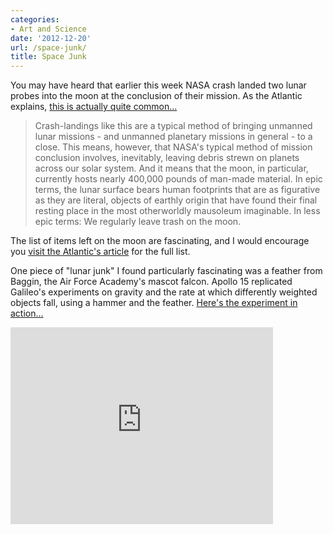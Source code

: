 ```yaml
---
categories:
- Art and Science
date: '2012-12-20'
url: /space-junk/
title: Space Junk
---
```


You may have heard that earlier this week NASA crash landed two lunar probes into the moon at the conclusion of their mission. As the Atlantic explains, <a href="http://www.theatlantic.com/technology/archive/2012/12/the-trash-weve-left-on-the-moon/266465/">this is actually quite common...</a>

<blockquote>Crash-landings like this are a typical method of bringing unmanned lunar missions - and unmanned planetary missions in general - to a close. This means, however, that NASA's typical method of mission conclusion involves, inevitably, leaving debris strewn on planets across our solar system. And it means that the moon, in particular, currently hosts nearly 400,000 pounds of man-made material. In epic terms, the lunar surface bears human footprints that are as figurative as they are literal, objects of earthly origin that have found their final resting place in the most otherworldly mausoleum imaginable. In less epic terms: We regularly leave trash on the moon.</blockquote>

The list of items left on the moon are fascinating, and I would encourage you <a href="http://www.theatlantic.com/technology/archive/2012/12/the-trash-weve-left-on-the-moon/266465/">visit the Atlantic's article</a> for the full list.

One piece of "lunar junk" I found particularly fascinating was a feather from Baggin, the Air Force Academy's mascot falcon. Apollo 15 replicated Galileo's experiments on gravity and the rate at which differently weighted objects fall, using a hammer and the feather. <a href="https://www.youtube.com/watch?v=5C5_dOEyAfk">Here's the experiment in action...</a>

<div class="fluid-vids"><iframe width="420" height="315" src="https://www.youtube.com/embed/5C5_dOEyAfk?rel=0" frameborder="0" allowfullscreen></iframe></div>
